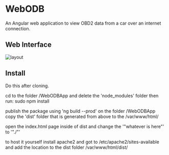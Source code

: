 # WebODB
An Angular web application to view OBD2 data from a car over an internet connection.


## Web Interface

![layout](https://user-images.githubusercontent.com/43968309/56854440-927d9480-6904-11e9-8573-8dfb7271ade9.png)

## Install

Do this after cloning.

cd to the folder /WebODBApp and delete the 'node_modules' folder then run:
sudo npm install 

publish the package using 'ng build --prod' on the folder /WebODBApp
copy the 'dist' folder that is generated from above to the /var/www/html/

open the index.html page inside of dist and change the '<webobd>"whatever is here"</webodb>' to '<webodb>"./"</webodb>'

to host it yourself install apache2 and got to /etc/apache2/sites-available and add the location to the dist folder
/var/www/html/dist/
